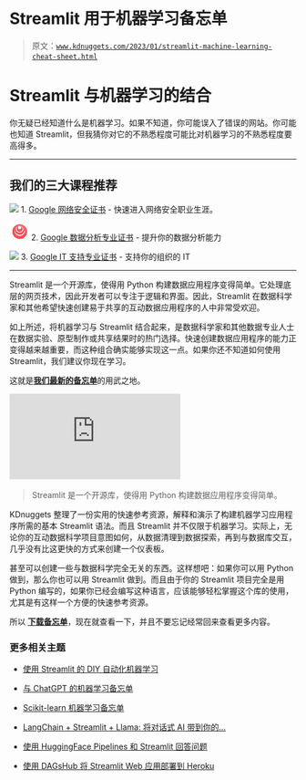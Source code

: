 # Streamlit 用于机器学习备忘单

> 原文：[`www.kdnuggets.com/2023/01/streamlit-machine-learning-cheat-sheet.html`](https://www.kdnuggets.com/2023/01/streamlit-machine-learning-cheat-sheet.html)

# Streamlit 与机器学习的结合

你无疑已经知道什么是机器学习。如果不知道，你可能误入了错误的网站。你可能也知道 Streamlit，但我猜你对它的不熟悉程度可能比对机器学习的不熟悉程度要高得多。

* * *

## 我们的三大课程推荐

![](img/0244c01ba9267c002ef39d4907e0b8fb.png) 1\. [Google 网络安全证书](https://www.kdnuggets.com/google-cybersecurity) - 快速进入网络安全职业生涯。

![](img/e225c49c3c91745821c8c0368bf04711.png) 2\. [Google 数据分析专业证书](https://www.kdnuggets.com/google-data-analytics) - 提升你的数据分析能力

![](img/0244c01ba9267c002ef39d4907e0b8fb.png) 3\. [Google IT 支持专业证书](https://www.kdnuggets.com/google-itsupport) - 支持你的组织的 IT

* * *

Streamlit 是一个开源库，使得用 Python 构建数据应用程序变得简单。它处理底层的网页技术，因此开发者可以专注于逻辑和界面。因此，Streamlit 在数据科学家和其他希望快速创建易于共享的互动数据应用程序的人中非常受欢迎。

如上所述，将机器学习与 Streamlit 结合起来，是数据科学家和其他数据专业人士在数据实验、原型制作或共享结果时的热门选择。快速创建数据应用程序的能力正变得越来越重要，而这种组合确实能够实现这一点。如果你还不知道如何使用 Streamlit，我们建议你现在学习。

这就是[**我们最新的备忘单**](https://www.kdnuggets.com/publications/sheets/Streamlit_for_Machine_Learning_Cheat_Sheet_KDnuggets.pdf)的用武之地。

[](https://www.kdnuggets.com/publications/sheets/Streamlit_for_Machine_Learning_Cheat_Sheet_KDnuggets.pdf)

![Streamlit 用于机器学习备忘单](https://www.kdnuggets.com/publications/sheets/Streamlit_for_Machine_Learning_Cheat_Sheet_KDnuggets.pdf)

> Streamlit 是一个开源库，使得用 Python 构建数据应用程序变得简单。

KDnuggets 整理了一份实用的快速参考资源，解释和演示了构建机器学习应用程序所需的基本 Streamlit 语法。而且 Streamlit 并不仅限于机器学习。实际上，无论你的互动数据科学项目意图如何，从数据清理到数据探索，再到与数据库交互，几乎没有比这更快的方式来创建一个仪表板。

甚至可以创建一些与数据科学完全无关的东西。这样想吧：如果你可以用 Python 做到，那么你也可以用 Streamlit 做到。而且由于你的 Streamlit 项目完全是用 Python 编写的，如果你已经会编写这种语言，应该能够轻松掌握这个库的使用，尤其是有这样一个方便的快速参考资源。

所以 [**下载备忘单**](https://www.kdnuggets.com/publications/sheets/Streamlit_for_Machine_Learning_Cheat_Sheet_KDnuggets.pdf)，现在就查看一下，并且不要忘记经常回来查看更多内容。

### 更多相关主题

+   [使用 Streamlit 的 DIY 自动化机器学习](https://www.kdnuggets.com/2021/11/diy-automated-machine-learning-app.html)

+   [与 ChatGPT 的机器学习备忘单](https://www.kdnuggets.com/2023/05/machine-learning-chatgpt-cheat-sheet.html)

+   [Scikit-learn 机器学习备忘单](https://www.kdnuggets.com/2022/12/scikit-learn-machine-learning-cheatsheet.html)

+   [LangChain + Streamlit + Llama: 将对话式 AI 带到你的…](https://www.kdnuggets.com/2023/08/langchain-streamlit-llama-bringing-conversational-ai-local-machine.html)

+   [使用 HuggingFace Pipelines 和 Streamlit 回答问题](https://www.kdnuggets.com/2021/10/simple-question-answering-web-app-hugging-face-pipelines.html)

+   [使用 DAGsHub 将 Streamlit Web 应用部署到 Heroku](https://www.kdnuggets.com/2022/02/deploying-streamlit-webapp-heroku-dagshub.html)
